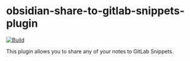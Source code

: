 # obsidian-share-to-gitlab-snippets-plugin
[![Build](https://github.com/jaitl/obsidian-share-to-gitlab-snippets-plugin/actions/workflows/build.yml/badge.svg?branch=main)](https://github.com/jaitl/obsidian-share-to-gitlab-snippets-plugin/actions/workflows/build.yml)

This plugin allows you to share any of your notes to GitLab Snippets.


